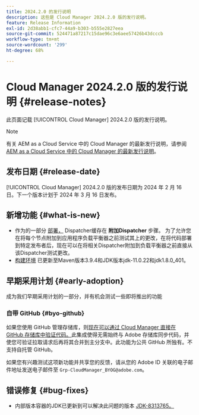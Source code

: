 ```yaml
---
title: 2024.2.0 的发行说明
description: 这些是 Cloud Manager 2024.2.0 版的发行说明。
feature: Release Information
exl-id: 2d38abb1-cfc7-44a9-b303-b555e2827eea
source-git-commit: 524471a87217c15dae96c3e6aee57426b43dcccb
workflow-type: tm+mt
source-wordcount: '299'
ht-degree: 68%

---
```



# Cloud Manager 2024.2.0 版的发行说明 {#release-notes}

此页面记载 [!UICONTROL Cloud Manager] 2024.2.0 版的发行说明。

>[!NOTE]
>
>有关 AEM as a Cloud Service 中的 Cloud Manager 的最新发行说明，请参阅 [AEM as a Cloud Service 中的 Cloud Manager 的最新发行说明](https://experienceleague.adobe.com/docs/experience-manager-cloud-service/content/implementing/using-cloud-manager/release-notes-cloud-manager/release-notes-cm-current.html)。

## 发布日期 {#release-date}

[!UICONTROL Cloud Manager] 2024.2.0 版的发布日期为 2024 年 2 月 16 日。下一个版本计划于 2024 年 3 月 16 日发布。

## 新增功能 {#what-is-new}

* 作为的一部分 [部署，](/help/using/code-deployment.md) Dispatcher缓存在 **附加Dispatcher** 步骤。 为了允许您在将每个节点附加到应用程序负载平衡器之前测试其上的更改，在将代码部署到特定发布者后，现在可以在将相关Dispatcher附加到负载平衡器之前直接从该Dispatcher测试更改。
* [构建环境](/help/getting-started/build-environment.md) 已更新至Maven版本3.9.4和JDK版本jdk-11.0.22和jdk1.8.0_401。

## 早期采用计划 {#early-adoption}

成为我们早期采用计划的一部分，并有机会测试一些即将推出的功能

### 自带 GitHub {#byo-github}

如果您使用 GitHub 管理存储库，则[现在可以通过 Cloud Manager 直接在 GitHub 存储库中验证代码。](/help/managing-code/byo-github.md)此集成使得无需始终与 Adobe 存储库同步代码，并使您可验证拉取请求后再将其合并到主分支中。此功能为公共 GitHub 所独有。不支持自托管 GitHub。

如果您有兴趣测试这项新功能并共享您的反馈，请从您的 Adobe ID 关联的电子邮件地址发送电子邮件至 `Grp-CloudManager_BYOG@adobe.com`。

## 错误修复 {#bug-fixes}

* 内部版本容器的JDK已更新到可以解决此问题的版本 [JDK-8313765。](https://bugs.openjdk.org/browse/JDK-8313765)
